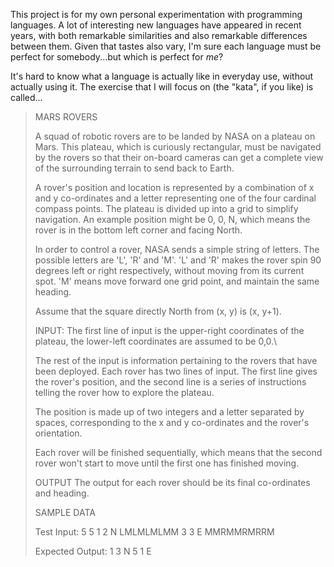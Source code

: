 This project is for my own personal experimentation with programming languages. A lot of interesting new languages have appeared in recent years, with both remarkable similarities and also remarkable differences between them. Given that tastes also vary, I'm sure each language must be perfect for somebody...but which is perfect for *me*?

It's hard to know what a language is actually like in everyday use, without actually using it. The exercise that I will focus on (the "kata", if you like) is called...

> MARS ROVERS
>
> A squad of robotic rovers are to be landed by NASA on a plateau on Mars. This plateau, which is curiously rectangular, must be navigated by the rovers so that their on-board cameras can get a complete view of the surrounding terrain to send back to Earth.
>
> A rover's position and location is represented by a combination of x and y co-ordinates and a letter representing one of the four cardinal compass points. The plateau is divided up into a grid to simplify navigation. An example position might be 0, 0, N, which means the rover is in the bottom left corner and facing North.
>
> In order to control a rover, NASA sends a simple string of letters. The possible letters are 'L', 'R' and 'M'. 'L' and 'R' makes the rover spin 90 degrees left or right respectively, without moving from its current spot. 'M' means move forward one grid point, and maintain the same heading.
>
> Assume that the square directly North from (x, y) is (x, y+1).
>
> INPUT:
> The first line of input is the upper-right coordinates of the plateau, the lower-left coordinates are assumed to be 0,0.\
>
> The rest of the input is information pertaining to the rovers that have been deployed. Each rover has two lines of input. The first line gives the rover's position, and the second line is a series of instructions telling the rover how to explore the plateau.
>
> The position is made up of two integers and a letter separated by spaces, corresponding to the x and y co-ordinates and the rover's orientation.
>
> Each rover will be finished sequentially, which means that the second rover won't start to move until the first one has finished moving.
>
>
> OUTPUT
> The output for each rover should be its final co-ordinates and heading.
>
>
> SAMPLE DATA
>
> Test Input:
> 5 5
> 1 2 N
> LMLMLMLMM
> 3 3 E
> MMRMMRMRRM
>
> Expected Output:
> 1 3 N
> 5 1 E
